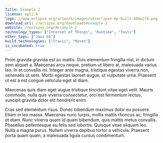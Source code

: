 ```yaml
---
Title: Example 2
license: epl2.0
logo: //www.eclipse.org/artwork/images/v2/eclipse-mp-built-800x274.png
download_url: //eclipse.org/downloads#example-2
website: //eclipse.org/#example-2
technology_types: ["Internet of Things", "Runtime", "Tools"]
other_tags: ["Java EE"]
build_technologies: ["Travis", "Maven"]
is_incubated: true
---
```

 Proin gravida gravida est ac mattis. Duis elementum fringilla nisl, in dictum sem aliquet a. Maecenas arcu neque, pretium ut libero at, malesuada varius leo. In et convallis mi. Integer ante magna, tristique egestas viverra non, venenatis ut sem. Morbi egestas laoreet augue, ut vulputate urna. Praesent ut est a est congue vehicula eget at diam. 
<!--more-->
Maecenas quis diam eget augue tristique tincidunt vitae eget velit. Mauris commodo, nulla quis viverra consectetur, orci est fermentum lectus, suscipit gravida dolor elit hendrerit enim.

Cras sed elementum risus. Donec bibendum maximus dolor eu posuere. Etiam in leo massa. Maecenas nunc turpis, mollis mattis rhoncus ac, fringilla et diam. Nunc viverra quam id quam bibendum, quis mattis metus convallis. Phasellus pellentesque eu felis sed lobortis. Quisque vitae aliquam leo. Nulla a magna purus. Nullam viverra dapibus tortor a vehicula. Praesent porta quam quam, a malesuada ligula cursus condimentum. 